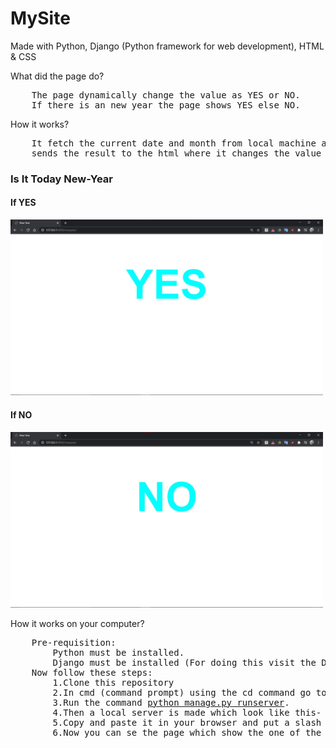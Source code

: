 # MySite
Made with Python, Django (Python framework for web development), HTML & CSS

What did the page do?</br>
<pre>
	The page dynamically change the value as YES or NO.
	If there is an new year the page shows YES else NO.
</pre>

How it works?</br>
<pre>
	It fetch the current date and month from local machine and compare it and
	sends the result to the html where it changes the value as per the given data.
</pre>
<h3>Is It Today New-Year</h3>
<h4>If YES</h4>
<img src="https://github.com/PravarAnu/mysite/blob/master/Yes.jpg" alt="Yes" title="YES, Today is New Year" width="500px">
<h4>If NO</h4>
<img src="https://github.com/PravarAnu/mysite/blob/master/No.jpg" alt="No" title="NO, Today is not New Year" width="500px">

How it works on your computer?
<pre>
	Pre-requisition:
		Python must be installed.
		Django must be installed (For doing this visit the Django website).
	Now follow these steps:
		1.Clone this repository
		2.In cmd (command prompt) using the cd command go to that location where the above repository is cloned.
		3.Run the command <u>python manage.py runserver</u>.
		4.Then a local server is made which look like this- <u>127.0.0.1:8000</u>.
		5.Copy and paste it in your browser and put a slash with the name newyear like this- <u>127.0.0.1:8000/newyear</u>.
		6.Now you can se the page which show the one of the images which are shown earlier in the readme. 
</pre>
